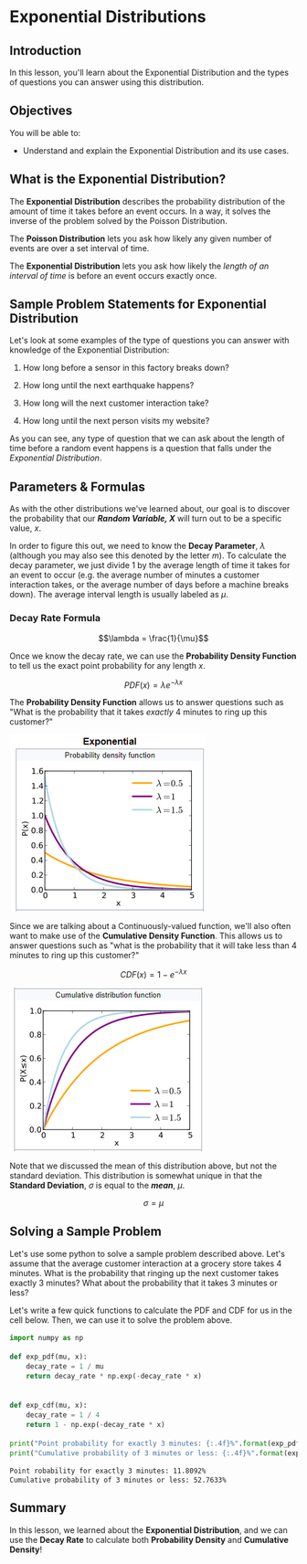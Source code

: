 
# Exponential Distributions

## Introduction

In this lesson, you'll learn about the Exponential Distribution and the types of questions you can answer using this distribution.

## Objectives

You will be able to:

* Understand and explain the Exponential Distribution and its use cases.  


## What is the Exponential Distribution?

The **Exponential Distribution** describes the probability distribution of the amount of time it takes before an event occurs.  In a way, it solves the inverse of the problem solved by the Poisson Distribution.

The **Poisson Distribution** lets you ask how likely any given number of events are over a set interval of time.  

The **Exponential Distribution** lets you ask how likely the _length of an interval of time_ is before an event occurs exactly once. 

## Sample Problem Statements for Exponential Distribution

Let's look at some examples of the type of questions you can answer with knowledge of the Exponential Distribution:

1. How long before a sensor in this factory breaks down?

2. How long until the next earthquake happens?

3. How long will the next customer interaction take?

4.  How long until the next person visits my website?

As you can see, any type of question that we can ask about the length of time before a random event happens is a question that falls under the _Exponential Distribution_.  

## Parameters & Formulas

As with the other distributions we've learned about, our goal is to discover the probability that our **_Random Variable, $X$_** will turn out to be a specific value, $x$. 

In order to figure this out, we need to know the **Decay Parameter**, $\lambda$ (although you may also see this denoted by the letter $m$).  To calculate the decay parameter, we just divide 1 by the average length of time it takes for an event to occur (e.g. the average number of minutes a customer interaction takes, or the average number of days before a machine breaks down). The average interval length is usually labeled as $\mu$.

### Decay Rate Formula

$$\lambda = \frac{1}{\mu}$$

Once we know the decay rate, we can use the **Probability Density Function** to tell us the exact point probability for any length $x$.

$$PDF(x) = \lambda e^{-\lambda x}$$

The **Probability Density Function** allows us to answer questions such as "What is the probability that it takes _exactly_ 4 minutes to ring up this customer?"

<img src='images/pdf.png'>

Since we are talking about a Continuously-valued function, we'll also often want to make use of the **Cumulative Density Function**.  This allows us to answer questions such as "what is the probability that it will take less than 4 minutes to ring up this customer?"

$$CDF(x) = 1 - e^{-\lambda x}$$

<img src='images/cdf.png'>


Note that we discussed the mean of this distribution above, but not the standard deviation. This distribution is somewhat unique in that the **Standard Deviation**, $\sigma$ is equal to the **_mean_**, $\mu$.

$$\sigma = \mu$$


## Solving a Sample Problem

Let's use some python to solve a sample problem described above.  Let's assume that the average customer interaction at a grocery store takes 4 minutes.  What is the probability that ringing up the next customer takes exactly 3 minutes? What about the probability that it takes 3 minutes or less?

Let's write a few quick functions to calculate the PDF and CDF for us in the cell below. Then, we can use it to solve the problem above. 


```python
import numpy as np

def exp_pdf(mu, x):
    decay_rate = 1 / mu
    return decay_rate * np.exp(-decay_rate * x)
    

def exp_cdf(mu, x):
    decay_rate = 1 / 4
    return 1 - np.exp(-decay_rate * x)
    
print("Point probability for exactly 3 minutes: {:.4f}%".format(exp_pdf(4, 3) * 100))
print("Cumulative probability of 3 minutes or less: {:.4f}%".format(exp_cdf(4, 3) * 100))
```

    Point robability for exactly 3 minutes: 11.8092%
    Cumulative probability of 3 minutes or less: 52.7633%


## Summary

In this lesson, we learned about the **Exponential Distribution**, and we can use the **Decay Rate** to calculate both **Probability Density** and **Cumulative Density**!

